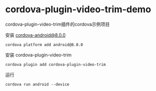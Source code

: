 # cordova-plugin-video-trim-demo
cordova-plugin-video-trim插件的cordova示例项目

安装 cordova-android@8.0.0

``` shell
cordova platform add android@8.0.0
```

安装 cordova-plugin-video-trim 

``` shell
cordova plugin add cordova-plugin-video-trim
```

运行

``` shell
cordova run android --device
```
